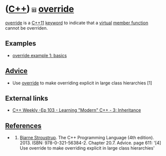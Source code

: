 # ([C++](Cpp.md)) ![C++11](PicCpp11.png) [override](CppOverride.md)

[override](CppOverride.md) is a [C++11](Cpp11.md)
[keyword](CppKeyword.md) to indicate that a [virtual](CppVirtual.md)
[member function](CppMemberFunction.md) cannot be overriden.

## Examples

-   [override example 1: basics](CppOverrideExample1.md)

## [Advice](CppAdvice.md)

-   Use [override](CppOverride.md) to make overriding explicit in large class hierarchies \[1\]

## External links

 * [C++ Weekly -Ep 103 - Learning "Modern" C++ - 3: Inheritance](https://youtu.be/43qyUASBeUc)

## [References](CppReferences.md)

 * 1.  [Bjarne Stroustrup](CppBjarneStroustrup.md). The C++ Programming Language (4th edition). 2013. ISBN: 978-0-321-56384-2. Chapter 20.7. Advice. page 611: '\[4\] Use override to make overriding explicit in large class hierarchies'
